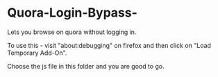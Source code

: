 # Quora-Login-Bypass-
Lets you browse on quora without logging in.

To use this - visit "about:debugging" on firefox and then click on "Load Temporary Add-On".

Choose the js file in this folder and you are good to go. 

